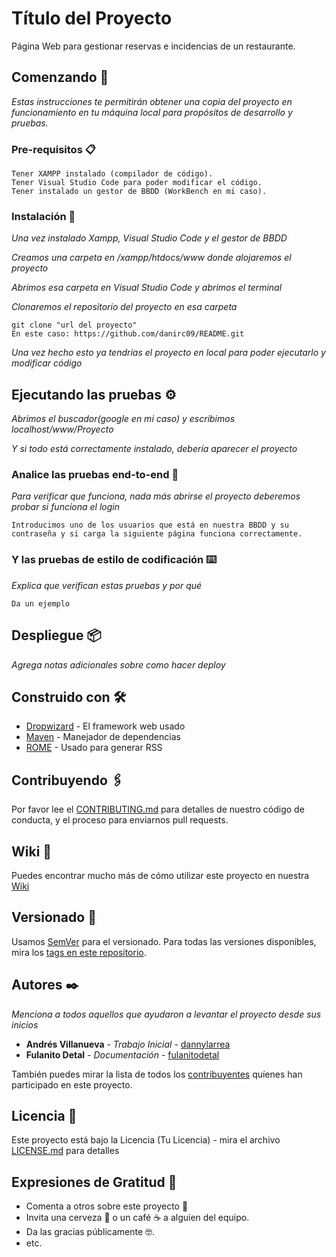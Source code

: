 # Título del Proyecto

Página Web para gestionar reservas e incidencias de un restaurante.

## Comenzando 🚀

_Estas instrucciones te permitirán obtener una copia del proyecto en funcionamiento en tu máquina local para propósitos de desarrollo y pruebas._

### Pre-requisitos 📋

```
Tener XAMPP instalado (compilador de código).
Tener Visual Studio Code para poder modificar el código.
Tener instalado un gestor de BBDD (WorkBench en mi caso).
```

### Instalación 🔧

_Una vez instalado Xampp, Visual Studio Code y el gestor de BBDD_

_Creamos una carpeta en /xampp/htdocs/www donde alojaremos el proyecto_

_Abrimos esa carpeta en Visual Studio Code y abrimos el terminal_

_Clonaremos el repositorio del proyecto en esa carpeta_

```
git clone "url del proyecto"
En este caso: https://github.com/danirc09/README.git
```

_Una vez hecho esto ya tendrías el proyecto en local para poder ejecutarlo y modificar código_

## Ejecutando las pruebas ⚙️

_Abrimos el buscador(google en mi caso) y escribimos localhost/www/Proyecto_

_Y si todo está correctamente instalado, debería aparecer el proyecto_

### Analice las pruebas end-to-end 🔩

_Para verificar que funciona, nada más abrirse el proyecto deberemos probar si funciona el login_

```
Introducimos uno de los usuarios que está en nuestra BBDD y su contraseña y si carga la siguiente página funciona correctamente.
```

### Y las pruebas de estilo de codificación ⌨️

_Explica que verifican estas pruebas y por qué_

```
Da un ejemplo
```

## Despliegue 📦

_Agrega notas adicionales sobre como hacer deploy_

## Construido con 🛠️

* [Dropwizard](http://www.dropwizard.io/1.0.2/docs/) - El framework web usado
* [Maven](https://maven.apache.org/) - Manejador de dependencias
* [ROME](https://rometools.github.io/rome/) - Usado para generar RSS

## Contribuyendo 🖇️

Por favor lee el [CONTRIBUTING.md](https://gist.github.com/villanuevand/xxxxxx) para detalles de nuestro código de conducta, y el proceso para enviarnos pull requests.

## Wiki 📖

Puedes encontrar mucho más de cómo utilizar este proyecto en nuestra [Wiki](https://github.com/tu/proyecto/wiki)

## Versionado 📌

Usamos [SemVer](http://semver.org/) para el versionado. Para todas las versiones disponibles, mira los [tags en este repositorio](https://github.com/tu/proyecto/tags).

## Autores ✒️

_Menciona a todos aquellos que ayudaron a levantar el proyecto desde sus inicios_

* **Andrés Villanueva** - *Trabajo Inicial* - [dannylarrea](https://github.com/dannylarrea)
* **Fulanito Detal** - *Documentación* - [fulanitodetal](#fulanito-de-tal)

También puedes mirar la lista de todos los [contribuyentes](https://github.com/your/project/contributors) quíenes han participado en este proyecto. 

## Licencia 📄

Este proyecto está bajo la Licencia (Tu Licencia) - mira el archivo [LICENSE.md](LICENSE.md) para detalles

## Expresiones de Gratitud 🎁

* Comenta a otros sobre este proyecto 📢
* Invita una cerveza 🍺 o un café ☕ a alguien del equipo. 
* Da las gracias públicamente 🤓.
* etc.
